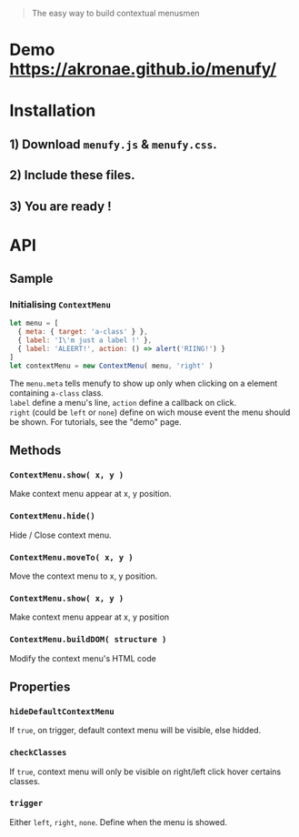 > The easy way to build contextual menusmen

# Demo <https://akronae.github.io/menufy/>

# Installation
## 1) Download `menufy.js` & `menufy.css`.
## 2) Include these files.
## 3) You are ready !

# API
## Sample
### Initialising `ContextMenu`
``` javascript
let menu = [
  { meta: { target: 'a-class' } },
  { label: 'I\'m just a label !' },
  { label: 'ALEERT!', action: () => alert('RIING!') }
]
let contextMenu = new ContextMenu( menu, 'right' )
```   
The `menu.meta` tells menufy to show up only when clicking on a element containing `a-class` class.  
`label` define a menu's line, `action` define a callback on click.  
`right` (could be `left` or `none`) define on wich mouse event the menu should be shown.
For tutorials, see the "demo" page.
## Methods
### `ContextMenu.show( x, y )`  
Make context menu appear at x, y position.
### `ContextMenu.hide()`  
Hide / Close context menu.
### `ContextMenu.moveTo( x, y )`  
Move the context menu to x, y position.
### `ContextMenu.show( x, y )`  
Make context menu appear at x, y position
### `ContextMenu.buildDOM( structure )`  
Modify the context menu's HTML code

## Properties
### `hideDefaultContextMenu`  
If `true`, on trigger, default context menu will be visible, else hidded.
### `checkClasses`
If `true`, context menu will only be visible on right/left click hover certains classes.
### `trigger`
Either `left`, `right`, `none`. Define when the menu is showed.
